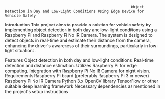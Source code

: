                                                              Object Detection in Day and Low-Light Conditions Using Edge Device for Vehicle Safety

Introduction
This project aims to provide a solution for vehicle safety by implementing object detection in both day and low-light conditions using a Raspberry Pi and Raspberry Pi No IR Camera. The system is designed to detect objects in real-time and estimate their distance from the camera, enhancing the driver's awareness of their surroundings, particularly in low-light situations.

Features
Object detection in both day and low-light conditions.
Real-time detection and distance estimation.
Utilizes Raspberry Pi for edge computing.
Integration with Raspberry Pi No IR Camera for night vision.
Requirements
Raspberry Pi board (preferably Raspberry Pi 3 or newer)
Raspberry Pi No IR Camera
Python 3.x
OpenCV library
TensorFlow or other suitable deep learning framework
Necessary dependencies as mentioned in the project's setup instructions
